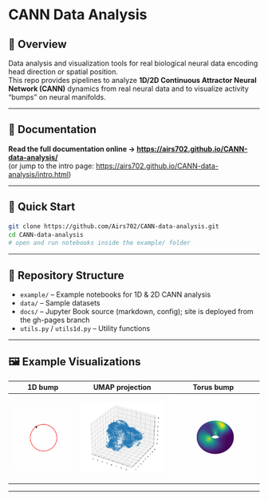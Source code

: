 # CANN Data Analysis

## 📌 Overview
Data analysis and visualization tools for real biological neural data encoding head direction or spatial position.  
This repo provides pipelines to analyze **1D/2D Continuous Attractor Neural Network (CANN)** dynamics from real neural data and to visualize activity “bumps” on neural manifolds.

---

## 📖 Documentation
**Read the full documentation online → https://airs702.github.io/CANN-data-analysis/**  
(or jump to the intro page: https://airs702.github.io/CANN-data-analysis/intro.html)

---

## 🚀 Quick Start
```bash
git clone https://github.com/Airs702/CANN-data-analysis.git
cd CANN-data-analysis
# open and run notebooks inside the example/ folder
```

---

## 📂 Repository Structure
- `example/` – Example notebooks for 1D & 2D CANN analysis  
- `data/` – Sample datasets  
- `docs/` – Jupyter Book source (markdown, config); site is deployed from the gh-pages branch  
- `utils.py` / `utils1d.py` – Utility functions

---

## 🖼️ Example Visualizations
| 1D bump                  | UMAP projection       | Torus bump                      |
|--------------------------|-----------------------|---------------------------------|
| ![](example/my_bump.gif) | ![](example/umap.png) | ![](example/torus_bump_day.gif) |


---

